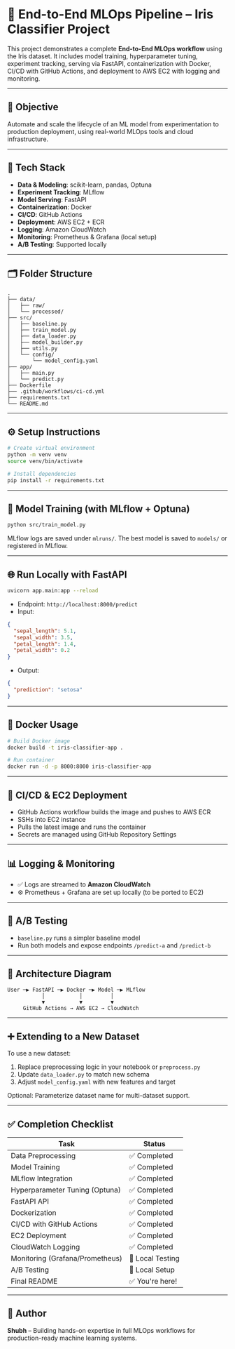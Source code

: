 # 🤖 End-to-End MLOps Pipeline – Iris Classifier Project

This project demonstrates a complete **End-to-End MLOps workflow** using the Iris dataset. It includes model training, hyperparameter tuning, experiment tracking, serving via FastAPI, containerization with Docker, CI/CD with GitHub Actions, and deployment to AWS EC2 with logging and monitoring.

---

## 📌 Objective

Automate and scale the lifecycle of an ML model from experimentation to production deployment, using real-world MLOps tools and cloud infrastructure.

---

## 🧰 Tech Stack

- **Data & Modeling**: scikit-learn, pandas, Optuna
- **Experiment Tracking**: MLflow
- **Model Serving**: FastAPI
- **Containerization**: Docker
- **CI/CD**: GitHub Actions
- **Deployment**: AWS EC2 + ECR
- **Logging**: Amazon CloudWatch
- **Monitoring**: Prometheus & Grafana (local setup)
- **A/B Testing**: Supported locally

---

## 🗂️ Folder Structure

```
.
├── data/
│   ├── raw/
│   └── processed/
├── src/
│   ├── baseline.py
│   ├── train_model.py
│   ├── data_loader.py
│   ├── model_builder.py
│   ├── utils.py
│   └── config/
│       └── model_config.yaml
├── app/
│   ├── main.py
│   └── predict.py
├── Dockerfile
├── .github/workflows/ci-cd.yml
├── requirements.txt
└── README.md
```

---

## ⚙️ Setup Instructions

```bash
# Create virtual environment
python -m venv venv
source venv/bin/activate

# Install dependencies
pip install -r requirements.txt
```

---

## 🧪 Model Training (with MLflow + Optuna)

```bash
python src/train_model.py
```

MLflow logs are saved under `mlruns/`. The best model is saved to `models/` or registered in MLflow.

---

## 🌐 Run Locally with FastAPI

```bash
uvicorn app.main:app --reload
```

- Endpoint: `http://localhost:8000/predict`
- Input:
```json
{
  "sepal_length": 5.1,
  "sepal_width": 3.5,
  "petal_length": 1.4,
  "petal_width": 0.2
}
```
- Output:
```json
{
  "prediction": "setosa"
}
```

---

## 🐳 Docker Usage

```bash
# Build Docker image
docker build -t iris-classifier-app .

# Run container
docker run -d -p 8000:8000 iris-classifier-app
```

---

## 🚀 CI/CD & EC2 Deployment

- GitHub Actions workflow builds the image and pushes to AWS ECR
- SSHs into EC2 instance
- Pulls the latest image and runs the container
- Secrets are managed using GitHub Repository Settings

---

## 📊 Logging & Monitoring

- ✅ Logs are streamed to **Amazon CloudWatch**
- ⚙️ Prometheus + Grafana are set up locally (to be ported to EC2)

---

## 🔁 A/B Testing

- `baseline.py` runs a simpler baseline model
- Run both models and expose endpoints `/predict-a` and `/predict-b`

---

## 🧱 Architecture Diagram

```
User ─▶ FastAPI ─▶ Docker ─▶ Model ─▶ MLflow
           │           │         │
           ▼           ▼         ▼
     GitHub Actions → AWS EC2 → CloudWatch
```

---

## ➕ Extending to a New Dataset

To use a new dataset:
1. Replace preprocessing logic in your notebook or `preprocess.py`
2. Update `data_loader.py` to match new schema
3. Adjust `model_config.yaml` with new features and target

Optional: Parameterize dataset name for multi-dataset support.

---

## ✅ Completion Checklist

| Task                           | Status     |
|--------------------------------|------------|
| Data Preprocessing             | ✅ Completed |
| Model Training                 | ✅ Completed |
| MLflow Integration             | ✅ Completed |
| Hyperparameter Tuning (Optuna)| ✅ Completed |
| FastAPI API                    | ✅ Completed |
| Dockerization                  | ✅ Completed |
| CI/CD with GitHub Actions      | ✅ Completed |
| EC2 Deployment                 | ✅ Completed |
| CloudWatch Logging             | ✅ Completed |
| Monitoring (Grafana/Prometheus)| 🔄 Local Testing |
| A/B Testing                    | 🔄 Local Setup |
| Final README                   | ✅ You're here! |

---

## 🧠 Author

**Shubh** – Building hands-on expertise in full MLOps workflows for production-ready machine learning systems.
